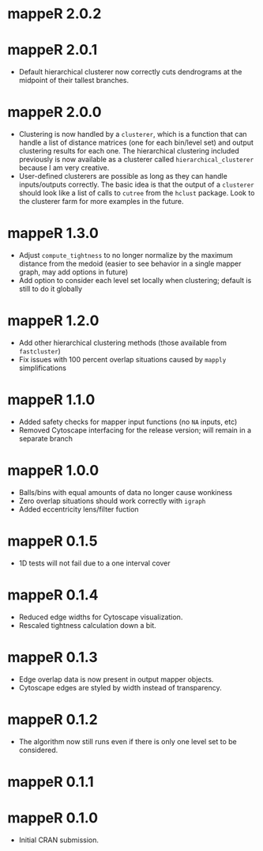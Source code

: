 # mappeR 2.0.2

# mappeR 2.0.1

* Default hierarchical clusterer now correctly cuts dendrograms at the midpoint of their tallest branches.

# mappeR 2.0.0

* Clustering is now handled by a `clusterer`, which is a function that can handle a list of distance matrices (one for each bin/level set) and output clustering results for each one. The hierarchical clustering included previously is now available as a clusterer called `hierarchical_clusterer` because I am very creative.
* User-defined clusterers are possible as long as they can handle inputs/outputs correctly. The basic idea is that the output of a `clusterer` should look like a list of calls to `cutree` from the `hclust` package. Look to the clusterer farm for more examples in the future.

# mappeR 1.3.0

* Adjust `compute_tightness` to no longer normalize by the maximum distance from the medoid (easier to see behavior in a single mapper graph, may add options in future)
* Add option to consider each level set locally when clustering; default is still to do it globally

# mappeR 1.2.0

* Add other hierarchical clustering methods (those available from `fastcluster`)
* Fix issues with 100 percent overlap situations caused by `mapply` simplifications

# mappeR 1.1.0

* Added safety checks for mapper input functions (no `NA` inputs, etc)
* Removed Cytoscape interfacing for the release version; will remain in a separate branch

# mappeR 1.0.0

* Balls/bins with equal amounts of data no longer cause wonkiness
* Zero overlap situations should work correctly with `igraph`
* Added eccentricity lens/filter fuction

# mappeR 0.1.5

* 1D tests will not fail due to a one interval cover

# mappeR 0.1.4

* Reduced edge widths for Cytoscape visualization.
* Rescaled tightness calculation down a bit.

# mappeR 0.1.3

* Edge overlap data is now present in output mapper objects.
* Cytoscape edges are styled by width instead of transparency.

# mappeR 0.1.2

* The algorithm now still runs even if there is only one level set to be considered.

# mappeR 0.1.1

# mappeR 0.1.0

* Initial CRAN submission.
